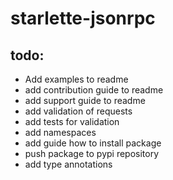 # starlette-jsonrpc

## todo:
* Add examples to readme
* add contribution guide to readme
* add support guide to readme
* add validation of requests
* add tests for validation
* add namespaces
* add guide how to install package
* push package to pypi repository
* add type annotations